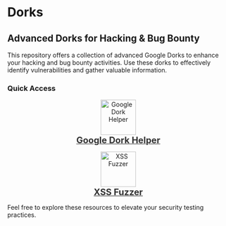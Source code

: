 # Dorks

## Advanced Dorks for Hacking & Bug Bounty

This repository offers a collection of advanced Google Dorks to enhance your hacking and bug bounty activities. Use these dorks to effectively identify vulnerabilities and gather valuable information.

### Quick Access

<p align="center">
    <a href="https://snowden-pc.github.io/google_dork_helper/" target="_blank">
        <img src="https://img.icons8.com/ios-filled/50/000000/google-logo.png" alt="Google Dork Helper" style="width: 80px; height: auto; transition: transform 0.3s ease;"/>
        <br/>
        <span style="font-size: 20px; font-weight: bold; color: #333;">Google Dork Helper</span>
    </a>
</p>
<p align="center">
    <a href="https://snowden-pc.github.io/xss_fuzzer/" target="_blank">
        <img src="https://img.icons8.com/ios-filled/50/000000/bug.png" alt="XSS Fuzzer" style="width: 80px; height: auto; transition: transform 0.3s ease;"/>
        <br/>
        <span style="font-size: 20px; font-weight: bold; color: #333;">XSS Fuzzer</span>
    </a>
</p>



Feel free to explore these resources to elevate your security testing practices.
